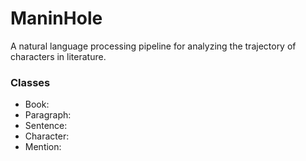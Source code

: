 # ManinHole
A natural language processing pipeline for analyzing the trajectory of characters in literature. 

### Classes

- Book:
- Paragraph:
- Sentence:
- Character:
- Mention:

